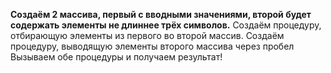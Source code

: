 **Создаём 2 массива, первый с вводными значениями, второй будет содержать элементы не длиннее трёх символов.**
Создаём процедуру, отбирающую элементы из первого во второй массив.
Создаём процедуру, выводящую элементы второго массива через пробел
Вызываем обе процедуры и получаем результат!
